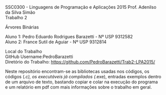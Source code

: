 SSC0300 - Linguagens de Programação e Aplicações 2015
Prof. Adenilso da Silva Simão                       
Trabalho 2                              

Árvores Binárias                                             

Aluno 1: Pedro Eduardo Rodrigues Barazetti - Nº USP 9312582                           
Aluno 2: France Sutil de Aguiar - Nº USP 9312814              

Local do Trabalho                     
GitHub Username:PedroBarazetti                              
Diretório do Trabalho: https://github.com/PedroBarazetti/Trab2-LPA2015/                                           

Neste repositório encontram-se as bibliotecas usadas nos códigos, os códigos (*.c), os executáveis já compilados (*.exe), entradas exemplos dentro de um arquivo de texto, bastando copiar e colar na execução do programa e um relatório em pdf com mais informações sobre o trabalho em geral.
